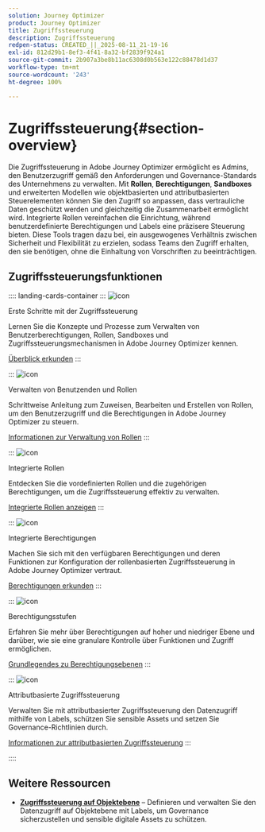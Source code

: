 ```yaml
---
solution: Journey Optimizer
product: Journey Optimizer
title: Zugriffssteuerung
description: Zugriffssteuerung
redpen-status: CREATED_||_2025-08-11_21-19-16
exl-id: 812d29b1-8ef3-4f41-8a32-bf2839f924a1
source-git-commit: 2b907a3be8b11ac6308d0b563e122c88478d1d37
workflow-type: tm+mt
source-wordcount: '243'
ht-degree: 100%

---
```


# Zugriffssteuerung{#section-overview}

Die Zugriffssteuerung in Adobe Journey Optimizer ermöglicht es Admins, den Benutzerzugriff gemäß den Anforderungen und Governance-Standards des Unternehmens zu verwalten. Mit **Rollen**, **Berechtigungen**, **Sandboxes** und erweiterten Modellen wie objektbasierten und attributbasierten Steuerelementen können Sie den Zugriff so anpassen, dass vertrauliche Daten geschützt werden und gleichzeitig die Zusammenarbeit ermöglicht wird. Integrierte Rollen vereinfachen die Einrichtung, während benutzerdefinierte Berechtigungen und Labels eine präzisere Steuerung bieten. Diese Tools tragen dazu bei, ein ausgewogenes Verhältnis zwischen Sicherheit und Flexibilität zu erzielen, sodass Teams den Zugriff erhalten, den sie benötigen, ohne die Einhaltung von Vorschriften zu beeinträchtigen.

## Zugriffssteuerungsfunktionen

:::: landing-cards-container
:::
![icon](https://cdn.experienceleague.adobe.com/icons/circle-play.svg)

Erste Schritte mit der Zugriffssteuerung

Lernen Sie die Konzepte und Prozesse zum Verwalten von Benutzerberechtigungen, Rollen, Sandboxes und Zugriffssteuerungsmechanismen in Adobe Journey Optimizer kennen.

[Überblick erkunden](../using/administration/permissions-overview.md)
:::

:::
![icon](https://cdn.experienceleague.adobe.com/icons/list-check.svg)

Verwalten von Benutzenden und Rollen

Schrittweise Anleitung zum Zuweisen, Bearbeiten und Erstellen von Rollen, um den Benutzerzugriff und die Berechtigungen in Adobe Journey Optimizer zu steuern.

[Informationen zur Verwaltung von Rollen](../using/administration/permissions.md)
:::

:::
![icon](https://cdn.experienceleague.adobe.com/icons/book.svg)

Integrierte Rollen

Entdecken Sie die vordefinierten Rollen und die zugehörigen Berechtigungen, um die Zugriffssteuerung effektiv zu verwalten.

[Integrierte Rollen anzeigen](../using/administration/ootb-product-profiles.md)
:::

:::
![icon](https://cdn.experienceleague.adobe.com/icons/shield-halved.svg?lang=de)

Integrierte Berechtigungen

Machen Sie sich mit den verfügbaren Berechtigungen und deren Funktionen zur Konfiguration der rollenbasierten Zugriffssteuerung in Adobe Journey Optimizer vertraut.

[Berechtigungen erkunden](../using/administration/ootb-permissions.md)
:::

:::
![icon](https://cdn.experienceleague.adobe.com/icons/gear.svg?lang=de)

Berechtigungsstufen

Erfahren Sie mehr über Berechtigungen auf hoher und niedriger Ebene und darüber, wie sie eine granulare Kontrolle über Funktionen und Zugriff ermöglichen.

[Grundlegendes zu Berechtigungsebenen](../using/administration/high-low-permissions.md)
:::

:::
![icon](https://cdn.experienceleague.adobe.com/icons/puzzle-piece.svg)

Attributbasierte Zugriffssteuerung

Verwalten Sie mit attributbasierter Zugriffssteuerung den Datenzugriff mithilfe von Labels, schützen Sie sensible Assets und setzen Sie Governance-Richtlinien durch.

[Informationen zur attributbasierten Zugriffssteuerung](../using/administration/attribute-based-access.md)
:::

::::


## Weitere Ressourcen

- **[Zugriffssteuerung auf Objektebene](../using/administration/object-based-access.md)** – Definieren und verwalten Sie den Datenzugriff auf Objektebene mit Labels, um Governance sicherzustellen und sensible digitale Assets zu schützen.

